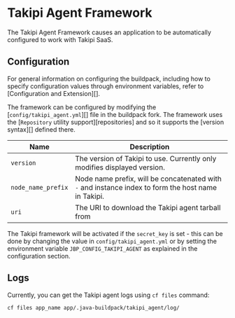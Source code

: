 # Takipi Agent Framework
The Takipi Agent Framework causes an application to be automatically configured to work with Takipi SaaS.

## Configuration
For general information on configuring the buildpack, including how to specify configuration values through environment variables, refer to [Configuration and Extension][].

The framework can be configured by modifying the [`config/takipi_agent.yml`][] file in the buildpack fork.  The framework uses the [`Repository` utility support][repositories] and so it supports the [version syntax][] defined there.

| Name | Description
| ---- | -----------
| `version` | The version of Takipi to use. Currently only modifies displayed version.
| `node_name_prefix` | Node name prefix, will be concatenated with `-` and instance index to form the host name in Takipi.
| `uri` | The URI to download the Takipi agent tarball from |


The Takipi framework will be activated if the `secret_key` is set - this can be done by changing the value in `config/takipi_agent.yml` or by setting the environment variable `JBP_CONFIG_TAKIPI_AGENT` as explained in the configuration section.

## Logs

Currently, you can get the Takipi agent logs using `cf files` command:
```
cf files app_name app/.java-buildpack/takipi_agent/log/
```
